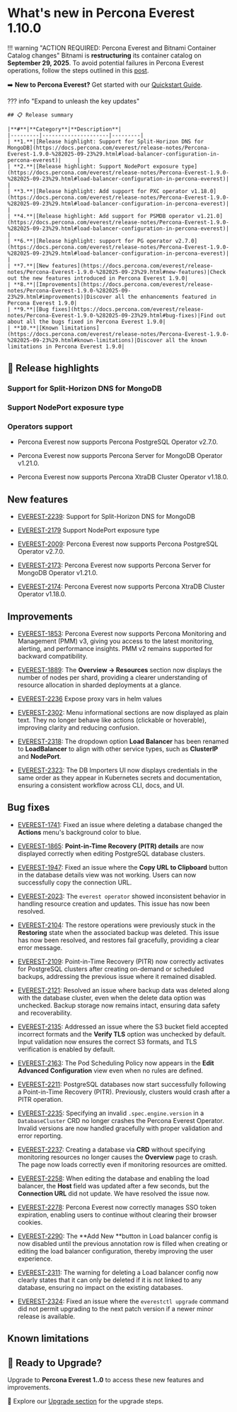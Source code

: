 # What's new in Percona Everest 1.10.0

!!! warning "ACTION REQUIRED: Percona Everest and Bitnami Container Catalog changes"
    Bitnami is **restructuring** its container catalog on **September 29, 2025**. To avoid potential failures in Percona Everest operations, follow the steps outlined in this [post](https://github.com/percona/everest/discussions/1663).

➡️ **New to Percona Everest?** Get started with our [Quickstart Guide](https://docs.percona.com/everest/quick-install.html).

??? info "Expand to unleash the key updates"

    ## 📋 Release summary

    |**#**|**Category**|**Description**|
    |---------|---------------------|---------|
    | **1.**|[Release highlight: Support for Split-Horizon DNS for MongoDB](https://docs.percona.com/everest/release-notes/Percona-Everest-1.9.0-%282025-09-23%29.html#load-balancer-configuration-in-percona-everest)|     |
    | **2.**|[Release highlight: Support NodePort exposure type](https://docs.percona.com/everest/release-notes/Percona-Everest-1.9.0-%282025-09-23%29.html#load-balancer-configuration-in-percona-everest)|     |
    | **3.**|[Release highlight: Add support for PXC operator v1.18.0](https://docs.percona.com/everest/release-notes/Percona-Everest-1.9.0-%282025-09-23%29.html#load-balancer-configuration-in-percona-everest)|     |
    | **4.**|[Release highlight: Add support for PSMDB operator v1.21.0](https://docs.percona.com/everest/release-notes/Percona-Everest-1.9.0-%282025-09-23%29.html#load-balancer-configuration-in-percona-everest)|     |
    | **6.**|[Release highlight: support for PG operator v2.7.0](https://docs.percona.com/everest/release-notes/Percona-Everest-1.9.0-%282025-09-23%29.html#load-balancer-configuration-in-percona-everest)| |
    | **7.**|[New features](https://docs.percona.com/everest/release-notes/Percona-Everest-1.9.0-%282025-09-23%29.html#new-features)|Check out the new features introduced in Percona Everest 1.9.0|
    | **8.**|[Improvements](https://docs.percona.com/everest/release-notes/Percona-Everest-1.9.0-%282025-09-23%29.html#improvements)|Discover all the enhancements featured in Percona Everest 1.9.0|
    | **9.**|[Bug fixes](https://docs.percona.com/everest/release-notes/Percona-Everest-1.9.0-%282025-09-23%29.html#bug-fixes)|Find out about all the bugs fixed in Percona Everest 1.9.0|
    | **10.**|[Known limitations](https://docs.percona.com/everest/release-notes/Percona-Everest-1.9.0-%282025-09-23%29.html#known-limitations)|Discover all the known limitations in Percona Everest 1.9.0|


## 🌟 Release highlights


### Support for Split-Horizon DNS for MongoDB

### Support NodePort exposure type

### Operators support

- Percona Everest now supports Percona PostgreSQL Operator v2.7.0.

- Percona Everest now supports Percona Server for MongoDB Operator v1.21.0.

- Percona Everest now supports Percona XtraDB Cluster Operator v1.18.0.


## New features

- [EVEREST-2239](https://perconadev.atlassian.net/browse/EVEREST-2239): Support for Split-Horizon DNS for MongoDB

- [EVEREST-2179](https://perconadev.atlassian.net/browse/EVEREST-2179) Support NodePort exposure type

- [EVEREST-2009](https://perconadev.atlassian.net/browse/EVEREST-2009): Percona Everest now supports Percona PostgreSQL Operator v2.7.0.
- [EVEREST-2173](https://perconadev.atlassian.net/browse/EVEREST-2173): Percona Everest now supports Percona Server for MongoDB Operator v1.21.0.

- [EVEREST-2174](https://perconadev.atlassian.net/browse/EVEREST-2174): Percona Everest now supports Percona XtraDB Cluster Operator v1.18.0.


## Improvements

- [EVEREST-1853](https://perconadev.atlassian.net/browse/EVEREST-1853): Percona Everest now supports Percona Monitoring and Management (PMM) v3, giving you access to the latest monitoring, alerting, and performance insights. PMM v2 remains supported for backward compatibility.

- [EVEREST-1889](https://perconadev.atlassian.net/browse/EVEREST-1889): The **Overview → Resources** section now displays the number of nodes per shard, providing a clearer understanding of resource allocation in sharded deployments at a glance.


- [EVEREST-2236](https://perconadev.atlassian.net/browse/EVEREST-2236) Expose proxy vars in helm values

- [EVEREST-2302](https://perconadev.atlassian.net/browse/EVEREST-2302): Menu informational sections are now displayed as plain text. They no longer behave like actions (clickable or hoverable), improving clarity and reducing confusion.

- [EVEREST-2318](https://perconadev.atlassian.net/browse/EVEREST-2318): The dropdown option **Load Balancer** has been renamed to **LoadBalancer** to align with other service types, such as **ClusterIP** and **NodePort**.

- [EVEREST-2323](https://perconadev.atlassian.net/browse/EVEREST-2323): The DB Importers UI now displays credentials in the same order as they appear in Kubernetes secrets and documentation, ensuring a consistent workflow across CLI, docs, and UI.


## Bug fixes

- [EVEREST-1741](https://perconadev.atlassian.net/browse/EVEREST-1741): Fixed an issue where deleting a database changed the **Actions** menu's background color to blue.


- [EVEREST-1865](https://perconadev.atlassian.net/browse/EVEREST-1865): **Point-in-Time Recovery (PITR) details** are now displayed correctly when editing PostgreSQL database clusters.

- [EVEREST-1947](https://perconadev.atlassian.net/browse/EVEREST-1947): Fixed an issue where the **Copy URL to Clipboard** button in the database details view was not working. Users can now successfully copy the connection URL.


- [EVEREST-2023](https://perconadev.atlassian.net/browse/EVEREST-2023): The `everest operator` showed inconsistent behavior in handling resource creation and updates. This issue has now been resolved.


- [EVEREST-2104](https://perconadev.atlassian.net/browse/EVEREST-2104): The restore operations were previously stuck in the **Restoring** state when the associated backup was deleted. This issue has now been resolved, and restores fail gracefully, providing a clear error message.


- [EVEREST-2109](https://perconadev.atlassian.net/browse/EVEREST-2109): Point-in-Time Recovery (PITR) now correctly activates for PostgreSQL clusters after creating on-demand or scheduled backups, addressing the previous issue where it remained disabled.

- [EVEREST-2121](https://perconadev.atlassian.net/browse/EVEREST-2121): Resolved an issue where backup data was deleted along with the database cluster, even when the delete data option was unchecked. Backup storage now remains intact, ensuring data safety and recoverability.


- [EVEREST-2135](https://perconadev.atlassian.net/browse/EVEREST-2135): Addressed an issue where the S3 bucket field accepted incorrect formats and the **Verify TLS** option was unchecked by default. Input validation now ensures the correct S3 formats, and TLS verification is enabled by default.


- [EVEREST-2163](https://perconadev.atlassian.net/browse/EVEREST-2163): The Pod Scheduling Policy now appears in the **Edit Advanced Configuration** view even when no rules are defined.

- [EVEREST-2211](https://perconadev.atlassian.net/browse/EVEREST-2211): PostgreSQL databases now start successfully following a Point-in-Time Recovery (PITR). Previously, clusters would crash after a PITR operation.


- [EVEREST-2235](https://perconadev.atlassian.net/browse/EVEREST-2235): Specifying an invalid `.spec.engine.version` in a `DatabaseCluster` CRD no longer crashes the Percona Everest Operator. Invalid versions are now handled gracefully with proper validation and error reporting.

- [EVEREST-2237](https://perconadev.atlassian.net/browse/EVEREST-2237): Creating a database via **CRD** without specifying monitoring resources no longer causes the **Overview** page to crash. The page now loads correctly even if monitoring resources are omitted.

- [EVEREST-2258](https://perconadev.atlassian.net/browse/EVEREST-2258): When editing the database and enabling the load balancer, the **Host** field was updated after a few seconds, but the **Connection URL** did not update. We have resolved the issue now.



- [EVEREST-2278](https://perconadev.atlassian.net/browse/EVEREST-2278): Percona Everest now correctly manages SSO token expiration, enabling users to continue without clearing their browser cookies.


- [EVEREST-2290](https://perconadev.atlassian.net/browse/EVEREST-2290): The **Add New **button in Load balancer config is now disabled until the previous annotation row is filled when creating or editing the load balancer configuration, thereby improving the user experience.

- [EVEREST-2311](https://perconadev.atlassian.net/browse/EVEREST-2311): The warning for deleting a Load balancer config now clearly states that it can only be deleted if it is not linked to any database, ensuring no impact on the existing databases.

- [EVEREST-2324](https://perconadev.atlassian.net/browse/EVEREST-2324): Fixed an issue where the `everestctl upgrade` command did not permit upgrading to the next patch version if a newer minor release is available.



## Known limitations


## 🚀 Ready to Upgrade?

Upgrade to **Percona Everest 1..0** to access these new features and improvements.

📖 Explore our [Upgrade section](https://docs.percona.com/everest/upgrade/upgrade_with_helm.html) for the upgrade steps.